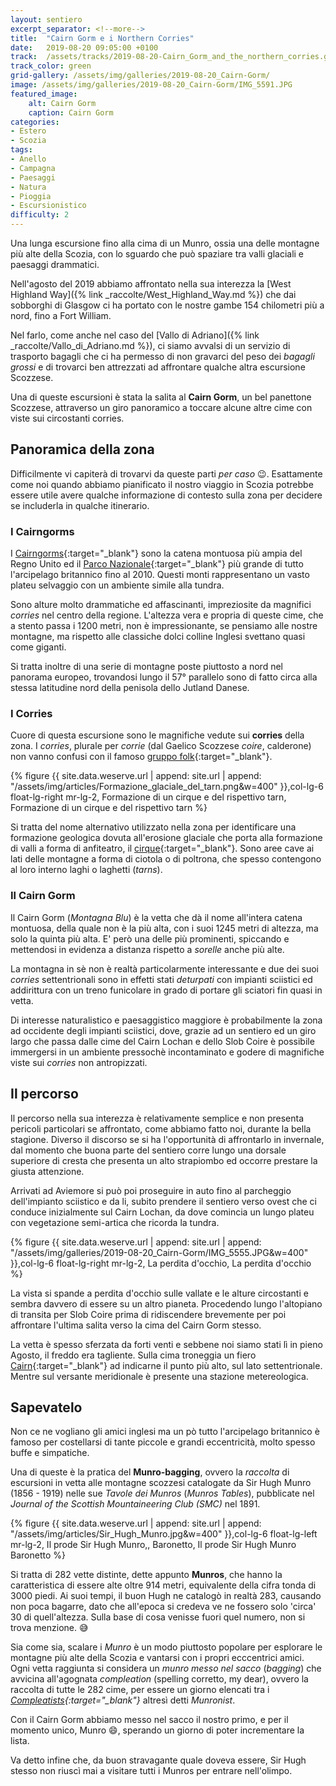 ```yaml
---
layout: sentiero
excerpt_separator: <!--more-->
title:  "Cairn Gorm e i Northern Corries"
date:   2019-08-20 09:05:00 +0100
track:  /assets/tracks/2019-08-20-Cairn_Gorm_and_the_northern_corries.gpx
track_color: green
grid-gallery: /assets/img/galleries/2019-08-20_Cairn-Gorm/
image: /assets/img/galleries/2019-08-20_Cairn-Gorm/IMG_5591.JPG
featured_image:
    alt: Cairn Gorm
    caption: Cairn Gorm
categories:
- Estero
- Scozia
tags:
- Anello
- Campagna
- Paesaggi
- Natura
- Pioggia
- Escursionistico
difficulty: 2
---
```


Una lunga escursione fino alla cima di un Munro, ossia una delle montagne più alte della Scozia, con lo sguardo che può spaziare tra valli glaciali e paesaggi drammatici.

<!--more-->

Nell'agosto del 2019 abbiamo affrontato nella sua interezza la [West Highland Way]({% link _raccolte/West_Highland_Way.md %}) che dai sobborghi di Glasgow ci ha portato con le nostre gambe 154 chilometri più a nord, fino a Fort William.

Nel farlo, come anche nel caso del [Vallo di Adriano]({% link _raccolte/Vallo_di_Adriano.md %}), ci siamo avvalsi di un servizio di trasporto bagagli che ci ha permesso di non gravarci del peso dei *bagagli grossi* e di trovarci ben attrezzati ad affrontare qualche altra escursione Scozzese.

Una di queste escursioni è stata la salita al **Cairn Gorm**, un bel panettone Scozzese, attraverso un giro panoramico a toccare alcune altre cime con viste sui circostanti corries.

## Panoramica della zona

Difficilmente vi capiterà di trovarvi da queste parti *per caso* :wink:. Esattamente come noi quando abbiamo pianificato il nostro viaggio in Scozia potrebbe essere utile avere qualche informazione di contesto sulla zona per decidere se includerla in qualche itinerario.

### I Cairngorms

I [Cairngorms](https://it.wikipedia.org/wiki/Cairngorm){:target="_blank"} sono la catena montuosa più ampia del Regno Unito ed il [Parco Nazionale](https://it.wikipedia.org/wiki/Parco_nazionale_di_Cairngorms){:target="_blank"} più grande di tutto l'arcipelago britannico fino al 2010. Questi monti rappresentano un vasto plateu selvaggio con un ambiente simile alla tundra.

Sono alture molto drammatiche ed affascinanti, impreziosite da magnifici *corries* nel centro della regione. L'altezza vera e propria di queste cime, che a stento passa i 1200 metri, non è impressionante, se pensiamo alle nostre montagne, ma rispetto alle classiche dolci colline Inglesi svettano quasi come giganti.

Si tratta inoltre di una serie di montagne poste piuttosto a nord nel panorama europeo, trovandosi lungo il 57° parallelo sono di fatto circa alla stessa latitudine nord della penisola dello Jutland Danese.

### I Corries

Cuore di questa escursione sono le magnifiche vedute sui **corries** della zona. I *corries*, plurale per *corrie* (dal Gaelico Scozzese *coire*, calderone) non vanno confusi con il famoso [gruppo folk](https://it.wikipedia.org/wiki/The_Corries){:target="_blank"}.


{% figure {{ site.data.weserve.url | append: site.url | append: "/assets/img/articles/Formazione_glaciale_del_tarn.png&w=400" }},col-lg-6 float-lg-right mr-lg-2, Formazione di un cirque e del rispettivo tarn, Formazione di un cirque e del rispettivo tarn %}

Si tratta del nome alternativo utilizzato nella zona per identificare una formazione geologica dovuta all'erosione glaciale che porta alla formazione di valli a forma di anfiteatro, il [cirque](https://en.wikipedia.org/wiki/Cirque){:target="_blank"}. Sono aree cave ai lati delle montagne a forma di ciotola o di poltrona, che spesso contengono al loro interno laghi o laghetti (*tarns*).

### Il Cairn Gorm

Il Cairn Gorm (*Montagna Blu*) è la vetta che dà il nome all'intera catena montuosa, della quale non è la più alta, con i suoi 1245 metri di altezza, ma solo la quinta più alta. E' però una delle più prominenti, spiccando e mettendosi in evidenza a distanza rispetto a *sorelle* anche più alte.

La montagna in sè non è realtà particolarmente interessante e due dei suoi *corries* settentrionali sono in effetti stati *deturpati* con impianti sciistici ed addirittura con un treno funicolare in grado di portare gli sciatori fin quasi in vetta.

Di interesse naturalistico e paesaggistico maggiore è probabilmente la zona ad occidente degli impianti sciistici, dove, grazie ad un sentiero ed un giro largo che passa dalle cime del Cairn Lochan e dello Slob Coire è possibile immergersi in un ambiente pressochè incontaminato e godere di magnifiche viste sui *corries* non antropizzati.

## Il percorso

Il percorso nella sua interezza è relativamente semplice e non presenta pericoli particolari se affrontato, come abbiamo fatto noi, durante la bella stagione. Diverso il discorso se si ha l'opportunità di affrontarlo in invernale, dal momento che buona parte del sentiero corre lungo una dorsale superiore di cresta che presenta un alto strapiombo ed occorre prestare la giusta attenzione.

Arrivati ad Aviemore si può poi proseguire in auto fino al parcheggio dell'impianto sciistico e da li, subito prendere il sentiero verso ovest che ci conduce inizialmente sul Cairn Lochan, da dove comincia un lungo plateu con vegetazione semi-artica che ricorda la tundra.

{% figure {{ site.data.weserve.url | append: site.url | append: "/assets/img/galleries/2019-08-20_Cairn-Gorm/IMG_5555.JPG&w=400" }},col-lg-6 float-lg-right mr-lg-2, La perdita d'occhio, La perdita d'occhio %}

La vista si spande a perdita d'occhio sulle vallate e le alture circostanti e sembra davvero di essere su un altro pianeta. Procedendo lungo l'altopiano di transita per Slob Coire prima di ridiscendere brevemente per poi affrontare l'ultima salita verso la cima del Cairn Gorm stesso.

La vetta è spesso sferzata da forti venti e sebbene noi siamo stati lì in pieno Agosto, il freddo era tagliente. Sulla cima troneggia un fiero [Cairn](https://it.wikipedia.org/wiki/Cairn){:target="_blank"} ad indicarne il punto più alto, sul lato settentrionale. Mentre sul versante meridionale è presente una stazione metereologica.

## Sapevatelo

Non ce ne vogliano gli amici inglesi ma un pò tutto l'arcipelago britannico è famoso per costellarsi di tante piccole e grandi eccentricità, molto spesso buffe e simpatiche.

Una di queste è la pratica del **Munro-bagging**, ovvero la *raccolta* di escursioni in vetta alle montagne scozzesi catalogate da Sir Hugh Munro (1856 - 1919) nelle sue *Tavole dei Munros* (*Munros Tables*), pubblicate nel *Journal of the Scottish Mountaineering Club (SMC)* nel 1891.

{% figure {{ site.data.weserve.url | append: site.url | append: "/assets/img/articles/Sir_Hugh_Munro.jpg&w=400" }},col-lg-6 float-lg-left mr-lg-2, Il prode Sir Hugh Munro,, Baronetto, Il prode Sir Hugh Munro Baronetto %}

Si tratta di 282 vette distinte, dette appunto **Munros**, che hanno la caratteristica di essere alte oltre 914 metri, equivalente della cifra tonda di 3000 piedi. Ai suoi tempi, il buon Hugh ne catalogò in realtà 283, causando non poca bagarre, dato che all'epoca si credeva ve ne fossero solo 'circa' 30 di quell'altezza. Sulla base di cosa venisse fuori quel numero, non si trova menzione. :sweat_smile:

Sia come sia, scalare i *Munro* è un modo piuttosto popolare per esplorare le montagne più alte della Scozia e vantarsi con i propri ecccentrici amici.
Ogni vetta raggiunta si considera un *munro messo nel sacco* (*bagging*) che avvicina all'agognata *compleation* (spelling corretto, my dear), ovvero la raccolta di tutte le 282 cime, per essere un giorno elencati tra i *[Compleatists](https://www.smc.org.uk/hills/compleators){:target="_blank"}* altresì detti *Munronist*.

Con il Cairn Gorm abbiamo messo nel sacco il nostro primo, e per il momento unico, Munro :smile:, sperando un giorno di poter incrementare la lista.

Va detto infine che, da buon stravagante quale doveva essere, Sir Hugh stesso non riuscì mai a visitare tutti i Munros per entrare nell'olimpo.
